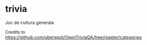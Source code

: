 # trivia
Joc de cultura generala



Credits to  https://github.com/uberspot/OpenTriviaQA/tree/master/categories 
